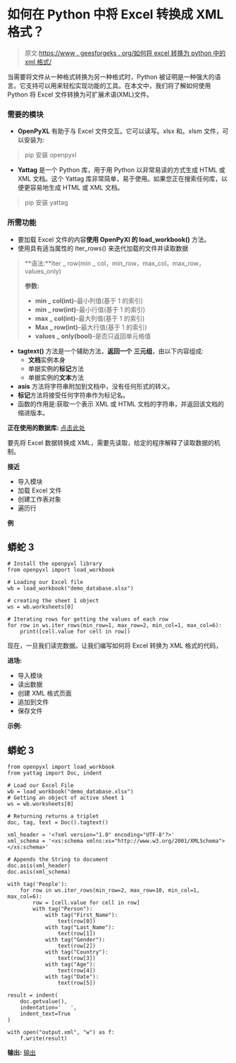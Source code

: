 # 如何在 Python 中将 Excel 转换成 XML 格式？

> 原文:[https://www . geesforgeks . org/如何将 excel 转换为 python 中的 xml 格式/](https://www.geeksforgeeks.org/how-to-convert-excel-to-xml-format-in-python/)

当需要将文件从一种格式转换为另一种格式时，Python 被证明是一种强大的语言。它支持可以用来轻松实现功能的工具。在本文中，我们将了解如何使用 Python 将 Excel 文件转换为可扩展术语(XML)文件。

### 需要的模块

*   **OpenPyXL** 有助于与 Excel 文件交互。它可以读写。xlsx 和。xlsm 文件，可以安装为:

> pip 安装 openpyxl

*   **Yattag** 是一个 Python 库，用于用 Python 以非常易读的方式生成 HTML 或 XML 文档。这个 Yattag 库非常简单，易于使用。如果您正在搜索任何库，以便更容易地生成 HTML 或 XML 文档。

> pip 安装 yattag

### 所需功能

*   要加载 Excel 文件的内容**使用 OpenPyXl 的 load_workbook()** 方法。
*   使用具有适当属性的 Iter_rows() 来迭代加载的文件并读取数据

> **语法:**Iter _ row(min _ col，min_row，max_col，max_row，values_only)
> 
> **参数:**
> 
> *   **min _ col(int)**–最小列值(基于 1 的索引)
> *   **min _ row(int)**–最小行值(基于 1 的索引)
> *   **max _ col(int)**–最大列值(基于 1 的索引)
> *   **Max _ row(int)**–最大行值(基于 1 的索引)
> *   **values _ only(bool)**–是否只返回单元格值

*   **tagtext()** 方法是一个辅助方法，**返回一个** **三元组**，由以下内容组成:
    *   **文档**实例本身
    *   单据实例的**标记**方法
    *   单据实例的**文本**方法
*   **asis** 方法将字符串附加到文档中，没有任何形式的转义。
*   **标记**方法将接受任何字符串作为标记名。
*   函数的作用是:获取一个表示 XML 或 HTML 文档的字符串，并返回该文档的缩进版本。

**正在使用的数据库:** [点击此处](https://drive.google.com/file/d/1FCjd5FtxxRRGG0CtYTzZ9FmNw_0f_zU1/view?usp=sharing)

要先将 Excel 数据转换成 XML，需要先读取，给定的程序解释了读取数据的机制。

**接近**

*   导入模块
*   加载 Excel 文件
*   创建工作表对象
*   遍历行

**例**

## 蟒蛇 3

```
# Install the openpyxl library
from openpyxl import load_workbook

# Loading our Excel file
wb = load_workbook("demo_database.xlsx")

# creating the sheet 1 object
ws = wb.worksheets[0]

# Iterating rows for getting the values of each row
for row in ws.iter_rows(min_row=1, max_row=2, min_col=1, max_col=6):
    print([cell.value for cell in row])
```

现在，一旦我们读完数据。让我们编写如何将 Excel 转换为 XML 格式的代码，

**进场:**

*   导入模块
*   读出数据
*   创建 XML 格式页面
*   追加到文件
*   保存文件

**示例:**

## 蟒蛇 3

```
from openpyxl import load_workbook
from yattag import Doc, indent

# Load our Excel File
wb = load_workbook("demo_database.xlsx")
# Getting an object of active sheet 1
ws = wb.worksheets[0]

# Returning returns a triplet
doc, tag, text = Doc().tagtext()

xml_header = '<?xml version="1.0" encoding="UTF-8"?>'
xml_schema = '<xs:schema xmlns:xs="http://www.w3.org/2001/XMLSchema"></xs:schema>'

# Appends the String to document
doc.asis(xml_header)
doc.asis(xml_schema)

with tag('People'):
    for row in ws.iter_rows(min_row=2, max_row=10, min_col=1, max_col=6):
        row = [cell.value for cell in row]
        with tag("Person"):
            with tag("First_Name"):
                text(row[0])
            with tag("Last_Name"):
                text(row[1])
            with tag("Gender"):
                text(row[2])
            with tag("Country"):
                text(row[3])
            with tag("Age"):
                text(row[4])
            with tag("Date"):
                text(row[5])

result = indent(
    doc.getvalue(),
    indentation='   ',
    indent_text=True
)

with open("output.xml", "w") as f:
    f.write(result)
```

**输出:** [输出](https://drive.google.com/file/d/1Uq6WeEqj_uu0NJvuMZqMeoYlLE0xTnZ4/view?usp=sharing)